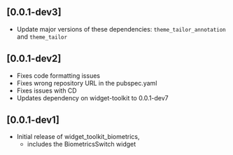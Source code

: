 ## [0.0.1-dev3]
- Update major versions of these dependencies: `theme_tailor_annotation` and `theme_tailor`

## [0.0.1-dev2]
- Fixes code formatting issues
- Fixes wrong repository URL in the pubspec.yaml
- Fixes issues with CD
- Updates dependency on widget-toolkit to 0.0.1-dev7

## [0.0.1-dev1]
- Initial release of widget_toolkit_biometrics,
  - includes the BiometricsSwitch widget
